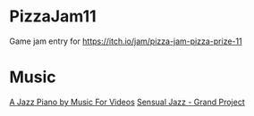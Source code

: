 # PizzaJam11
Game jam entry for https://itch.io/jam/pizza-jam-pizza-prize-11


# Music
[A Jazz Piano by Music For Videos](https://pixabay.com/music/modern-jazz-a-jazz-piano-110481/)
[Sensual Jazz - Grand Project](https://pixabay.com/music/traditional-jazz-sensual-jazz-130483/)